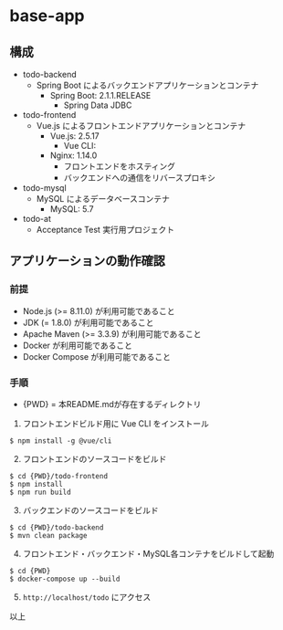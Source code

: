 # base-app

## 構成
  - todo-backend
    - Spring Boot によるバックエンドアプリケーションとコンテナ
      - Spring Boot: 2.1.1.RELEASE
        - Spring Data JDBC
  - todo-frontend
    - Vue.js によるフロントエンドアプリケーションとコンテナ
      - Vue.js: 2.5.17
        - Vue CLI: 
      - Nginx: 1.14.0
        - フロントエンドをホスティング
        - バックエンドへの通信をリバースプロキシ
  - todo-mysql
    - MySQL によるデータベースコンテナ
      - MySQL: 5.7
  - todo-at
    - Acceptance Test 実行用プロジェクト

## アプリケーションの動作確認

### 前提
  - Node.js (>= 8.11.0) が利用可能であること
  - JDK (= 1.8.0) が利用可能であること
  - Apache Maven (>= 3.3.9) が利用可能であること
  - Docker が利用可能であること
  - Docker Compose が利用可能であること

### 手順
  - {PWD} = 本README.mdが存在するディレクトリ
  
  1. フロントエンドビルド用に Vue CLI をインストール
  ```
  $ npm install -g @vue/cli
  ```
  2. フロントエンドのソースコードをビルド
  ```
  $ cd {PWD}/todo-frontend
  $ npm install
  $ npm run build
  ```
  3. バックエンドのソースコードをビルド
  ```
  $ cd {PWD}/todo-backend
  $ mvn clean package
  ```
  4. フロントエンド・バックエンド・MySQL各コンテナをビルドして起動
  ```
  $ cd {PWD}
  $ docker-compose up --build
  ```
  5. `http://localhost/todo` にアクセス

以上
